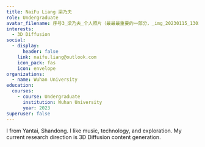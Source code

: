 ```yaml
---
title: NaiFu Liang 梁乃夫
role: Undergraduate
avatar_filename: 序号3_梁乃夫_个人照片（最最最重要的一部分，_img_20230115_130231.jpg
interests:
  - 3D Diffusion
social:
  - display:
      header: false
    link: naifu.liang@outlook.com
    icon_pack: fas
    icon: envelope
organizations:
  - name: Wuhan University
education:
  courses:
    - course: Undergraduate
      institution: Wuhan University
      year: 2023
superuser: false
---
```

I  from Yantai, Shandong. I like music, technology, and exploration. My current research direction is 3D Diffusion content generation.